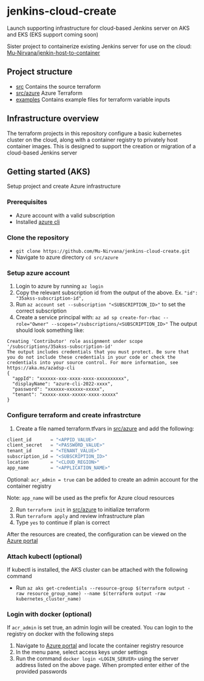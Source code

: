 
# jenkins-cloud-create
Launch supporting infrastructure for cloud-based Jenkins server on AKS and EKS (EKS support coming soon)

Sister project to containerize existing Jenkins server for use on the cloud: [Mu-Nirvana/jenkin-host-to-container](https://github.com/Mu-Nirvana/jenkins-host-to-container)

## Project structure
* [src](src) Contains the source terraform
* [src/azure](src/azure) Azure Terraform
* [examples](examples) Contains example files for terraform variable inputs

## Infrastructure overview
The terraform projects in this repository configure a basic kubernetes cluster on the cloud, along with a container registry to privately host container images. This is designed to support the creation or migration of a cloud-based Jenkins server

## Getting started (AKS)
Setup project and create Azure infrastructure

### Prerequisites
* Azure account with a valid subscription
* Installed [azure cli](https://docs.microsoft.com/en-us/cli/azure/install-azure-cli)

### Clone the repository
* `git clone https://github.com/Mu-Nirvana/jenkins-cloud-create.git`
* Navigate to azure directory `cd src/azure`

### Setup azure account
1. Login to azure by running `az login`
2. Copy the relevant subscription id from the output of the above. Ex. `"id": "35akss-subscription-id",`
3. Run `az account set --subscription "<SUBSCRIPTION_ID>"` to set the correct subscription
4. Create a service principal with: `az ad sp create-for-rbac --role="Owner" --scopes="/subscriptions/<SUBSCRIPTION_ID>"`
	The output should look something like: 
```
Creating 'Contributor' role assignment under scope '/subscriptions/35akss-subscription-id'
The output includes credentials that you must protect. Be sure that you do not include these credentials in your code or check the credentials into your source control. For more information, see https://aka.ms/azadsp-cli
{
  "appId": "xxxxxx-xxx-xxxx-xxxx-xxxxxxxxxx",
  "displayName": "azure-cli-2022-xxxx",
  "password": "xxxxxx~xxxxxx~xxxxx",
  "tenant": "xxxxx-xxxx-xxxxx-xxxx-xxxxx"
}
```
### Configure terraform and create infrastrcture
1. Create a file named terraform.tfvars in [src/azure](src/azure) and add the following:
``` tf
client_id       = "<APPID_VALUE>"
client_secret   = "<PASSWORD_VALUE>"
tenant_id       = "<TENANT_VALUE>"
subscription_id = "<SUBSCRIPTION_ID>"
location        = "<CLOUD_REGION>"
app_name        = "<APPLICATION_NAME>"
```
Optional: `acr_admin = true` can be added to create an admin account for the container registry

Note: `app_name` will be used as the prefix for Azure cloud resources

2. Run `terraform init` in [src/azure](src/azure) to initialize terraform
3. Run `terraform apply` and review infrastructure plan
4. Type `yes` to continue if plan is correct

After the resources are created, the configuration can be viewed on the [Azure portal](https://portal.azure.com/)

### Attach kubectl (optional)
If kubectl is installed, the AKS cluster can be attached with the following command
* Run `az aks get-credentials --resource-group $(terraform output -raw resource_group_name) --name $(terraform output -raw kubernetes_cluster_name)`

### Login with docker (optional)
If `acr_admin` is set true, an admin login will be created. You can login to the registry on docker with the following steps
1. Navigate to [Azure portal](https://portal.azure.com/) and locate the container registry resource
2. In the menu pane, select access keys under settings
3. Run the command `docker login <LOGIN_SERVER>` using the server address listed on the above page. When prompted enter either of the provided passwords
